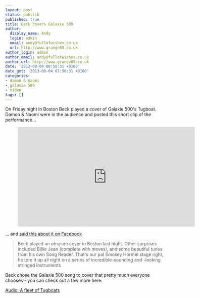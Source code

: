 ```yaml
---
layout: post
status: publish
published: true
title: Beck covers Galaxie 500
author:
  display_name: Andy
  login: admin
  email: andy@fullofwishes.co.uk
  url: http://www.grange85.co.uk
author_login: admin
author_email: andy@fullofwishes.co.uk
author_url: http://www.grange85.co.uk
date: '2013-08-04 08:58:31 +0100'
date_gmt: '2013-08-04 07:58:31 +0100'
categories:
- damon & naomi
- galaxie 500
- video
tags: []
---
```

<p>On Friday night in Boston Beck played a cover of Galaxie 500's Tugboat. Damon & Naomi were in the audience and posted this short clip of the performance...</p>
<figure class="caption aligncenter"><iframe width="560" height="315" src="https://www.youtube.com/embed/evVnT-4hs6U" frameborder="0" allowfullscreen></iframe><figcaption class="caption-text"></figcaption></figure>
<p>... and <a href="https://www.facebook.com/damonandnaomi">said this about it on Facebook</a></p>
<blockquote><p>Beck played an obscure cover in Boston last night. Other surprises included Billie Jean (complete with moves), and some beautiful tunes from his own Song Reader. That's our pal Smokey Hormel stage right, he tore it up all night on a series of incredible-sounding and -looking stringed instruments</p></blockquote>
<p>Beck chose the Galaxie 500 song to cover that pretty much everyone chooses - you can check out a few more here:</p>
<p><a href="/2010/06/15/audio-a-fleet-of-tugboats/" title="Audio: A fleet of Tugboats">Audio: A fleet of Tugboats</a></p>
